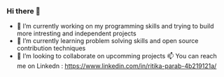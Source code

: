 ### Hi there 👋
- 🔭 I’m currently working on my programming skills and trying to build more intresting and independent projects
- 🌱 I’m currently learning problem solving skills and open source contribution techniques
- 👯 I’m looking to collaborate on upcomming projects
📫 You can reach me on Linkedn : https://www.linkedin.com/in/ritika-parab-4b219121a/

<!--
**ritikaparab/ritikaparab** is a ✨ _special_ ✨ repository because its `README.md` (this file) appears on your GitHub profile.

Here are some ideas to get you started:

- 🔭 I’m currently working on ...
- 🌱 I’m currently learning ...
- 👯 I’m looking to collaborate on ...
- 🤔 I’m looking for help with ...
- 💬 Ask me about ...
- 
- 😄 Pronouns: ...
- ⚡ Fun fact: ...
-->
